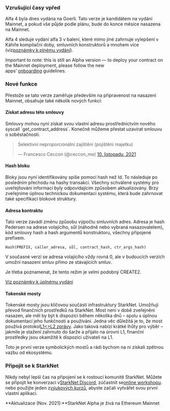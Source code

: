 ### Vzrušující časy vpřed

Alfa 4 byla dnes vydána na Goerli. Tato verze je kandidátem na vydání Mainnet, a pokud vše půjde podle plánu, bude do konce měsíce nasazena na Mainnet.

Alfa 4 sleduje vydání alfa 3 v balení, které mimo jiné zahrnuje vylepšení v Káhiře kompilační doby, smluvních konstruktorů a mnohem více (viz[poznámky k plnému vydání](https://github.com/starkware-libs/cairo-lang/releases/tag/v0.5.0)).

Important to note: this is still an Alpha version — to deploy your contract on the Mainnet deployment, please follow the new apps’ [onboarding](https://forms.reform.app/starkware/SN-Alpha-Contract-Deployment/l894lu) guidelines.

### Nové funkce

Přestože se tato verze zaměřuje především na připravenost na nasazení Mainnet, obsahuje také několik nových funkcí:

#### Získat adresu této smlouvy

Smlouvy mohou nyní získat svou vlastní adresu prostřednictvím nového syscall \`get_contract_address\`. Konečně můžeme přestat uzavírat smlouvu o soběstačnosti.

<blockquote class="twitter-tweet"><p lang="en" dir="ltr">Selektivní neproporcionální zajištění (pojištění majetku)</p>&mdash; Francesco Ceccon (@ceccon_me) <a href="https://twitter.com/ceccon_me/status/1458410251078836227?ref_src=twsrc%5Etfw">10. listopadu, 2021</a></blockquote> <script async src="https://platform.twitter.com/widgets.js" charset="utf-8"></script>

#### Hash bloku

Bloky jsou nyní identifikovány spíše pomocí hash než Id. To následuje po posledním přechodu na hashy transakcí. Všechny schválené systémy pro uveřejňování informací byly odpovídajícím způsobem aktualizovány. Brzy zveřejníme úplnou technickou dokumentaci systému, která bude zahrnovat také specifikaci blokové struktury.

#### Adresa kontraktu

Tato verze zavádí změnu způsobu výpočtu smluvních adres. Adresa je hash Pedersen na adrese volajícího, sůl (náhodně nebo vybraná nasazovatelem), kód smlouvy hash a hash argumentů konstruktoru, všechny připojené prefixem.

```
Hash(PREFIX, caller_adresa, sůl, contract_hash, ctr_args_hash)
```

V současné verzi se adresa volajícího vždy rovná 0, ale v budoucích verzích umožní nasazení smluv přímo ze stávajících smluv.

Je třeba poznamenat, že tento režim je velmi podobný CREATE2.

[Viz poznámky k úplnému vydání](https://github.com/starkware-libs/cairo-lang/releases/tag/v0.6.0)

#### Tokenské mosty

Tokenské mosty jsou klíčovou součástí infrastruktury StarkNet. Umožňují převod finančních prostředků na StarkNet. Most není v době zveřejnění nasazen, ale měl by být k dispozici během několika dnů – spolu s úplnou dokumentací jeho funkčnosti a používání. Jedna věc důležitá je to, že most používá protokol[L1<>L2 zprávy](https://www.cairo-lang.org/docs/hello_starknet/l1l2.html). Jako taková nabízí krátké lhůty pro výběr – jakmile je stažení zahrnuto do šarže a přijato na úrovni L1, finanční prostředky jsou okamžitě k dispozici uživateli na L1.

Toto je první verze symbolických mostů a rádi bychom na ni získali zpětnou vazbu od ekosystému.

### Připojit se k StarkNet

Nikdy nebyl lepší čas na připojení se k rostoucí komunitě StarkNet. Můžete se připojit ke konverzaci v[StarkNet Discord](https://discord.gg/uJ9HZTUk2Y), zúčastnit se[online workshopu](https://forms.reform.app/starkware/join-a-starknet-workshop/2ma1x8). nebo použijte jeden z[výukových kurzů](https://www.cairo-lang.org/docs/hello_starknet/index.html), abyste začali vytvářet svou první vlastní aplikaci.

**Aktualizace (Nov. 2021):**StarkNet Alpha je živá na Ethereum Mainnet